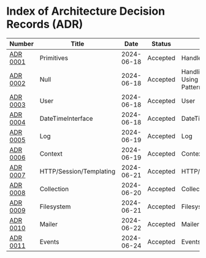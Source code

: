 # Index of Architecture Decision Records (ADR)

 | Number                                        | Title                   | Date       | Status   | Summary                                                |
|-----------------------------------------------|-------------------------|------------|----------|--------------------------------------------------------|
| [ADR 0001](adr/ADR-0001-Primitives.md)        | Primitives              | 2024-06-18 | Accepted | Handle primitives                                      |
| [ADR 0002](adr/ADR-0002-Null.md)              | Null                    | 2024-06-18 | Accepted | Handling Nullable Values Using the Null Object Pattern |
| [ADR 0003](adr/ADR-0003-User.md)              | User                    | 2024-06-18 | Accepted | User                                                   |
| [ADR 0004](adr/ADR-0004-DateTimeInterface.md) | DateTimeInterface       | 2024-06-18 | Accepted | DateTimeInterface                                      |
| [ADR 0005](adr/ADR-0005-Log.md)               | Log                     | 2024-06-19 | Accepted | Log                                                    |
| [ADR 0006](adr/ADR-0006-Context.md)           | Context                 | 2024-06-19 | Accepted | Context                                                |
| [ADR 0007](adr/ADR-0007-Http.md)              | HTTP/Session/Templating | 2024-06-21 | Accepted | HTTP/Session/Templating                                |
| [ADR 0008](adr/ADR-0008-Collection.md)        | Collection              | 2024-06-20 | Accepted | Collection                                             |
| [ADR 0009](adr/ADR-0009-Filesystem.md)        | Filesystem              | 2024-06-21 | Accepted | Filesystem                                             |
| [ADR 0010](adr/ADR-0010-Mailer.md)            | Mailer                  | 2024-06-22 | Accepted | Mailer                                                 |
| [ADR 0011](adr/ADR-0011-Events.md)            | Events                  | 2024-06-24 | Accepted | Events                                                 |
